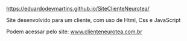 https://eduardodevmartins.github.io/SiteClienteNeurotea/

Site desenvolvido para um cliente, com uso de Html, Css e JavaScript

Podem acessar pelo site: www.clienteneurotea.com.br
